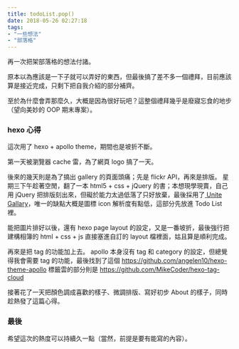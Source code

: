 ```yaml
---
title: todoList.pop()
date: 2018-05-26 02:27:18
tags:
- "一些想法"
- "部落格"
---
```

再一次把架部落格的想法付諸。

原本以為應該是一下子就可以弄好的東西，但最後搞了差不多一個禮拜，目前應該算是接近完成，只剩下把自我介紹的部分補齊。

至於為什麼會弄那麼久，大概是因為很好玩吧？這整個禮拜幾乎是廢寢忘食的地步（望向美妙的 OOP 期末專案）。

<!---more--->

### hexo 心得
這次用了 hexo + apollo theme，期間也是坡折不斷。

第一天被瀏覽器 cache 雷，為了網頁 logo 搞了一天。

後來的幾天則是為了搞出 gallery 的頁面頭痛；先是 flickr API，再來是排版。
星期三下午趁著空閒，翻了一本 html5 + css + jQuery 的書；本想現學現賣，自己用 jQuery 把排版刻出來，但礙於能力太過低落了只好放棄，最後採用了<a href="http://unitegallery.net/"> Unite Gallary</a>，唯一的缺點大概是圖標 icon 解析度有點低，這部分先放進 Todo List 裡。

能把圖片排好以後，還有 hexo page layout 的設定，又是一番坡折，最後強行把建構相簿的 html + css + js 直接塞進自訂的 layout 檔裡面，姑且算是順利完成。

再來是把 tag 的功能加上去。
apollo 本身沒有 tag 和 category 的設定，但總覺得我會需要 tag 的功能，最後找到了這個
https://github.com/angelen10/hexo-theme-apollo
標籤雲的部分則是
https://github.com/MikeCoder/hexo-tag-cloud

接著花了一天把顏色調成喜歡的樣子、微調排版、寫好初步 About 的樣子，同時趁熱發了這篇心得。

### 最後
希望這次的熱度可以持續久一點（當然，前提是要有能寫的內容）。